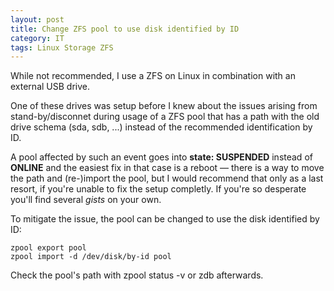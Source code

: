 ```yaml
---
layout: post
title: Change ZFS pool to use disk identified by ID
category: IT
tags: Linux Storage ZFS
---
```


While not recommended, I use a ZFS on Linux in combination with an external USB drive.

One of these drives was setup before I knew about the issues arising from stand-by/disconnet 
during usage of a ZFS pool that has a path with the old drive schema (sda, sdb, ...) instead of
the recommended identification by ID.

A pool affected by such an event goes into **state: SUSPENDED** instead of **ONLINE** and the easiest fix in that case is a reboot 
&mdash; there is a way to move the path and (re-)import the pool, but I would recommend that only as a last resort,
if you're unable to fix the setup completly. If you're so desperate you'll find several *gists* on your own. 

To mitigate the issue, the pool can be changed to use the disk identified by ID:
~~~
zpool export pool
zpool import -d /dev/disk/by-id pool
~~~

Check the pool's path with zpool status -v or zdb afterwards.
